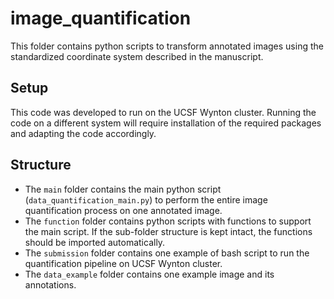# image_quantification
This folder contains python scripts to transform annotated images using the standardized coordinate system described in the manuscript.

## Setup
This code was developed to run on the UCSF Wynton cluster. Running the code on a different system will require installation of the required packages and adapting the code accordingly. 

## Structure
- The `main` folder contains the main python script (`data_quantification_main.py`) to perform the entire image quantification process on one annotated image. 
- The `function` folder contains python scripts with functions to support the main script. If the sub-folder structure is kept intact, the functions should be imported automatically.
- The `submission` folder contains one example of bash script to run the quantification pipeline on UCSF Wynton cluster.
- The `data_example` folder contains one example image and its annotations.
